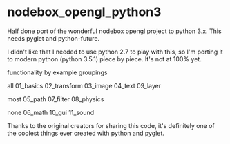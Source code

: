 # nodebox_opengl_python3
Half done port of the wonderful nodebox opengl project to python 3.x. This needs pyglet and python-future.

I didn't like that I needed to use python 2.7 to play with this, so I'm porting it to modern python (python 3.5.1) piece by piece. It's not at 100% yet.

functionality by example groupings

all
01_basics
02_transform
03_image
04_text
09_layer

most 
05_path
07_filter
08_physics

none
06_math
10_gui
11_sound

Thanks to the original creators for sharing this code, it's definitely one of the coolest things ever created with python and pyglet.